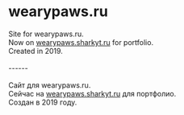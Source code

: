 # wearypaws.ru
Site for wearypaws.ru.
<br /> Now on <a href="http://wearypaws.sharkyt.ru/">wearypaws.sharkyt.ru</a> for portfolio.
<br />Created in 2019.
<br />
<br />------
<br />
<br />Сайт для wearypaws.ru.
<br />Сейчас на <a href="http://wearypaws.sharkyt.ru/">wearypaws.sharkyt.ru</a> для портфолио.
<br />Создан в 2019 году.
